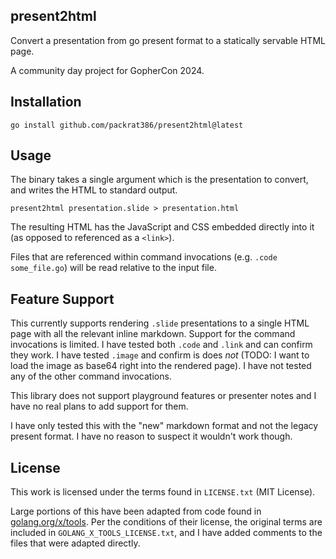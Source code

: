 present2html
-----

Convert a presentation from go present format to a statically servable HTML page.

A community day project for GopherCon 2024.

## Installation

```
go install github.com/packrat386/present2html@latest
```

## Usage

The binary takes a single argument which is the presentation to convert, and writes the HTML to standard output.

```
present2html presentation.slide > presentation.html
```

The resulting HTML has the JavaScript and CSS embedded directly into it (as opposed to referenced as a `<link>`).

Files that are referenced within command invocations (e.g. `.code some_file.go`) will be read relative to the input file.

## Feature Support

This currently supports rendering `.slide` presentations to a single HTML page with all the relevant inline markdown. Support for the command invocations is limited. I have tested both `.code` and `.link` and can confirm they work. I have tested `.image` and confirm is does _not_ (TODO: I want to load the image as base64 right into the rendered page). I have not tested any of the other command invocations.

This library does not support playground features or presenter notes and I have no real plans to add support for them.

I have only tested this with the "new" markdown format and not the legacy present format. I have no reason to suspect it wouldn't work though.

## License

This work is licensed under the terms found in `LICENSE.txt` (MIT License).

Large portions of this have been adapted from code found in [golang.org/x/tools](https://cs.opensource.google/go/x/tools). Per the conditions of their license, the original terms are included in `GOLANG_X_TOOLS_LICENSE.txt`, and I have added comments to the files that were adapted directly.

